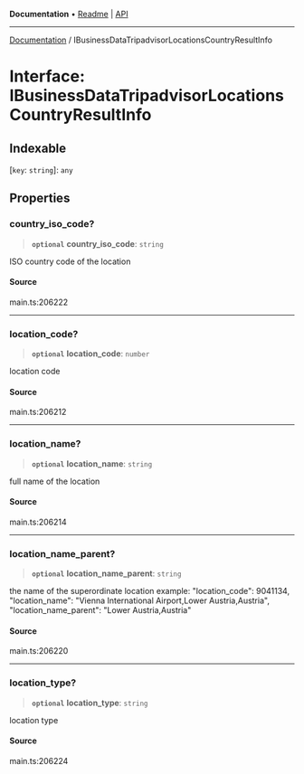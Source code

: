 **Documentation** • [Readme](../README.md) \| [API](../globals.md)

***

[Documentation](../README.md) / IBusinessDataTripadvisorLocationsCountryResultInfo

# Interface: IBusinessDataTripadvisorLocationsCountryResultInfo

## Indexable

 \[`key`: `string`\]: `any`

## Properties

### country\_iso\_code?

> **`optional`** **country\_iso\_code**: `string`

ISO country code of the location

#### Source

main.ts:206222

***

### location\_code?

> **`optional`** **location\_code**: `number`

location code

#### Source

main.ts:206212

***

### location\_name?

> **`optional`** **location\_name**: `string`

full name of the location

#### Source

main.ts:206214

***

### location\_name\_parent?

> **`optional`** **location\_name\_parent**: `string`

the name of the superordinate location
example:
"location_code": 9041134,
"location_name": "Vienna International Airport,Lower Austria,Austria",
"location_name_parent": "Lower Austria,Austria"

#### Source

main.ts:206220

***

### location\_type?

> **`optional`** **location\_type**: `string`

location type

#### Source

main.ts:206224
